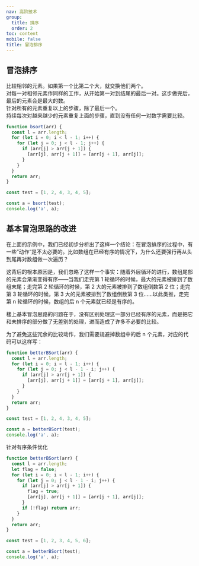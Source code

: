 ```yaml
---
nav: 高阶技术
group:
  title: 排序
  order: 2
toc: content
mobile: false
title: 冒泡排序
---
```


## 冒泡排序

比较相邻的元素。如果第一个比第二个大，就交换他们两个。  
对每一对相邻元素作同样的工作，从开始第一对到结尾的最后一对。这步做完后，最后的元素会是最大的数。  
针对所有的元素重复以上的步骤，除了最后一个。  
持续每次对越来越少的元素重复上面的步骤，直到没有任何一对数字需要比较。

```js
function bsort(arr) {
  const l = arr.length;
  for (let i = 0; i < l - 1; i++) {
    for (let j = 0; j < l - 1; j++) {
      if (arr[j] > arr[j + 1]) {
        [arr[j], arr[j + 1]] = [arr[j + 1], arr[j]];
      }
    }
  }
  return arr;
}

const test = [1, 2, 4, 3, 4, 5];

const a = bsort(test);
console.log('a', a);
```

## 基本冒泡思路的改进

在上面的示例中，我们已经初步分析出了这样一个结论：在冒泡排序的过程中，有一些”动作“是不太必要的。比如数组在已经有序的情况下，为什么还要强行再从头到尾再对数组做一次遍历？

这背后的根本原因是，我们忽略了这样一个事实：随着外层循环的进行，数组尾部的元素会渐渐变得有序——当我们走完第 1 轮循环的时候，最大的元素被排到了数组末尾；走完第 2 轮循环的时候，第 2 大的元素被排到了数组倒数第 2 位；走完第 3 轮循环的时候，第 3 大的元素被排到了数组倒数第 3 位......以此类推，走完第 n 轮循环的时候，数组的后 n 个元素就已经是有序的。

楼上基本冒泡思路的问题在于，没有区别处理这一部分已经有序的元素，而是把它和未排序的部分做了无差别的处理，进而造成了许多不必要的比较。

为了避免这些冗余的比较动作，我们需要规避掉数组中的后 n 个元素，对应的代码可以这样写：

```js
function betterBSort(arr) {
  const l = arr.length;
  for (let i = 0; i < l - 1; i++) {
    for (let j = 0; j < l - 1 - i; j++) {
      if (arr[j] > arr[j + 1]) {
        [arr[j], arr[j + 1]] = [arr[j + 1], arr[j]];
      }
    }
  }
  return arr;
}

const test = [1, 2, 4, 3, 4, 5];

const a = betterBSort(test);
console.log('a', a);
```

针对有序条件优化

```js
function betterBSort(arr) {
  const l = arr.length;
  let flag = false;
  for (let i = 0; i < l - 1; i++) {
    for (let j = 0; j < l - 1 - i; j++) {
      if (arr[j] > arr[j + 1]) {
        flag = true;
        [arr[j], arr[j + 1]] = [arr[j + 1], arr[j]];
      }
      if (!flag) return arr;
    }
  }
  return arr;
}

const test = [1, 2, 3, 4, 5, 6];

const a = betterBSort(test);
console.log('a', a);
```
